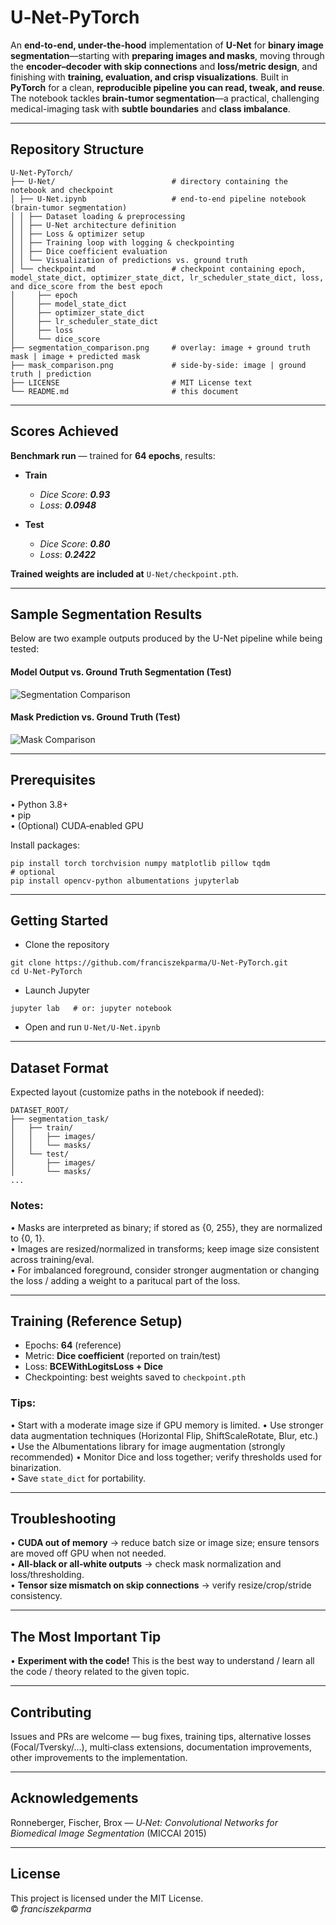 # U‑Net-PyTorch

An **end-to-end, under-the-hood** implementation of **U-Net** for **binary image segmentation**—starting with **preparing images and masks**, moving through the **encoder–decoder with skip connections** and **loss/metric design**, and finishing with **training, evaluation, and crisp visualizations**. Built in **PyTorch** for a clean, **reproducible pipeline you can read, tweak, and reuse**. The notebook tackles **brain-tumor segmentation**—a practical, challenging medical-imaging task with **subtle boundaries** and **class imbalance**.


---

## Repository Structure

```
U‑Net‑PyTorch/
├── U‑Net/                          # directory containing the notebook and checkpoint
│ ├── U‑Net.ipynb                   # end-to-end pipeline notebook (brain-tumor segmentation)
│ │ ├── Dataset loading & preprocessing
│ │ ├── U‑Net architecture definition
│ │ ├── Loss & optimizer setup
│ │ ├── Training loop with logging & checkpointing
│ │ ├── Dice coefficient evaluation
│ │ └── Visualization of predictions vs. ground truth
│ └── checkpoint.md                 # checkpoint containing epoch, model_state_dict, optimizer_state_dict, lr_scheduler_state_dict, loss, and dice_score from the best epoch
│     ├── epoch                      
│     ├── model_state_dict         
│     ├── optimizer_state_dict      
│     ├── lr_scheduler_state_dict  
│     ├── loss                      
│     └── dice_score                
├── segmentation_comparison.png     # overlay: image + ground truth mask | image + predicted mask
├── mask_comparison.png             # side‑by‑side: image | ground truth | prediction
├── LICENSE                         # MIT License text
└── README.md                       # this document
```

---
## Scores Achieved  

**Benchmark run** — trained for **64 epochs**, results:  

- **Train**  
  - *Dice Score*: ***0.93***
  - *Loss*: ***0.0948***

- **Test**  
  - *Dice Score*: ***0.80***
  - *Loss*: ***0.2422***

**Trained weights are included at** `U‑Net/checkpoint.pth`.

---
## Sample Segmentation Results

Below are two example outputs produced by the U-Net pipeline while being tested:



#### Model Output vs. Ground Truth Segmentation (Test)  

![Segmentation Comparison](https://github.com/franciszekparma/U-Net-PyTorch/blob/162be42e858d2cc66024425f5293f52a38bbb23e/segmentation_comparison.png)



#### Mask Prediction vs. Ground Truth (Test) 

![Mask Comparison](https://github.com/franciszekparma/U-Net-PyTorch/blob/aa32f4b3cc8450f17b6bf56eaa12b6467fce363c/mask_comparison.png)


---

## Prerequisites

• Python 3.8+  
• pip  
• (Optional) CUDA‑enabled GPU  

Install packages:

```
pip install torch torchvision numpy matplotlib pillow tqdm
# optional
pip install opencv-python albumentations jupyterlab
```

---

## Getting Started

* Clone the repository  

```
git clone https://github.com/franciszekparma/U-Net-PyTorch.git
cd U-Net-PyTorch
```

* Launch Jupyter  

```
jupyter lab   # or: jupyter notebook
```

* Open and run `U‑Net/U‑Net.ipynb`

---

## Dataset Format

Expected layout (customize paths in the notebook if needed):

```
DATASET_ROOT/
├── segmentation_task/
│   ├── train/
│   │   ├── images/
│   │   └── masks/
│   └── test/
│       ├── images/
│       └── masks/
...
```

### **Notes:**
• Masks are interpreted as binary; if stored as {0, 255}, they are normalized to {0, 1}.  
• Images are resized/normalized in transforms; keep image size consistent across training/eval.  
• For imbalanced foreground, consider stronger augmentation or changing the loss / adding a weight to a paritucal part of the loss.  

---

## Training (Reference Setup)

* Epochs: **64** (reference)
* Metric: **Dice coefficient** (reported on train/test)
* Loss:   **BCEWithLogitsLoss + Dice**
* Checkpointing: best weights saved to `checkpoint.pth`  

### **Tips:**

• Start with a moderate image size if GPU memory is limited. 
• Use stronger data augmentation techniques (Horizontal Flip, ShiftScaleRotate, Blur, etc.)  
• Use the Albumentations library for image augmentation (strongly recommended)
• Monitor Dice and loss together; verify thresholds used for binarization.  
• Save `state_dict` for portability.    

---

## Troubleshooting

• **CUDA out of memory** → reduce batch size or image size; ensure tensors are moved off GPU when not needed.  
• **All‑black or all‑white outputs** → check mask normalization and loss/thresholding.  
• **Tensor size mismatch on skip connections** → verify resize/crop/stride consistency. 


---
## The Most Important Tip  
• **Experiment with the code!** This is the best way to understand / learn all the code / theory related to the given topic.  

---
## Contributing

Issues and PRs are welcome — bug fixes, training tips, alternative losses (Focal/Tversky/...), multi‑class extensions, documentation improvements, other improvements to the implementation.


---
## Acknowledgements

Ronneberger, Fischer, Brox — *U‑Net: Convolutional Networks for Biomedical Image Segmentation* (MICCAI 2015)

---

## License

This project is licensed under the MIT License.  
© *franciszekparma* 
